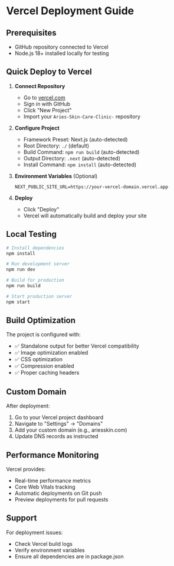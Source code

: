 # Vercel Deployment Guide

## Prerequisites
- GitHub repository connected to Vercel
- Node.js 18+ installed locally for testing

## Quick Deploy to Vercel

1. **Connect Repository**
   - Go to [vercel.com](https://vercel.com)
   - Sign in with GitHub
   - Click "New Project"
   - Import your `Aries-Skin-Care-Clinic-` repository

2. **Configure Project**
   - Framework Preset: Next.js (auto-detected)
   - Root Directory: `./` (default)
   - Build Command: `npm run build` (auto-detected)
   - Output Directory: `.next` (auto-detected)
   - Install Command: `npm install` (auto-detected)

3. **Environment Variables** (Optional)
   ```
   NEXT_PUBLIC_SITE_URL=https://your-vercel-domain.vercel.app
   ```

4. **Deploy**
   - Click "Deploy"
   - Vercel will automatically build and deploy your site

## Local Testing

```bash
# Install dependencies
npm install

# Run development server
npm run dev

# Build for production
npm run build

# Start production server
npm start
```

## Build Optimization

The project is configured with:
- ✅ Standalone output for better Vercel compatibility
- ✅ Image optimization enabled
- ✅ CSS optimization
- ✅ Compression enabled
- ✅ Proper caching headers

## Custom Domain

After deployment:
1. Go to your Vercel project dashboard
2. Navigate to "Settings" → "Domains"
3. Add your custom domain (e.g., ariesskin.com)
4. Update DNS records as instructed

## Performance Monitoring

Vercel provides:
- Real-time performance metrics
- Core Web Vitals tracking
- Automatic deployments on Git push
- Preview deployments for pull requests

## Support

For deployment issues:
- Check Vercel build logs
- Verify environment variables
- Ensure all dependencies are in package.json
